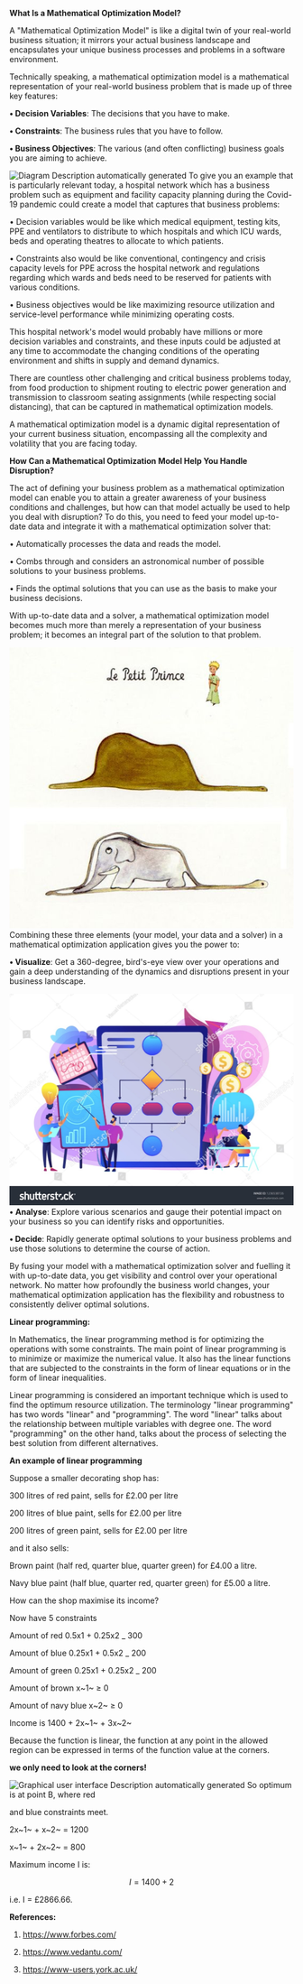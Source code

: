 **What Is a Mathematical Optimization Model?**

A "Mathematical Optimization Model" is like a digital twin of your
real-world business situation; it mirrors your actual business landscape
and encapsulates your unique business processes and problems in a
software environment.

Technically speaking, a mathematical optimization model is a
mathematical representation of your real-world business problem that is
made up of three key features:

**• Decision Variables**: The decisions that you have to make.

**• Constraints**: The business rules that you have to follow.

**• Business Objectives**: The various (and often conflicting) business
goals you are aiming to achieve.

![Diagram Description automatically
generated](.//media/image1.png)
To give you an example that is particularly relevant today, a hospital
network which has a business problem such as equipment and facility
capacity planning during the Covid-19 pandemic could create a model that
captures that business problems:

• Decision variables would be like which medical equipment, testing
kits, PPE and ventilators to distribute to which hospitals and which ICU
wards, beds and operating theatres to allocate to which patients.

• Constraints also would be like conventional, contingency and crisis
capacity levels for PPE across the hospital network and regulations
regarding which wards and beds need to be reserved for patients with
various conditions.

• Business objectives would be like maximizing resource utilization and
service-level performance while minimizing operating costs.

This hospital network's model would probably have millions or more
decision variables and constraints, and these inputs could be adjusted
at any time to accommodate the changing conditions of the operating
environment and shifts in supply and demand dynamics.

There are countless other challenging and critical business problems
today, from food production to shipment routing to electric power
generation and transmission to classroom seating assignments (while
respecting social distancing), that can be captured in mathematical
optimization models.

A mathematical optimization model is a dynamic digital representation of
your current business situation, encompassing all the complexity and
volatility that you are facing today.

**How Can a Mathematical Optimization Model Help You Handle
Disruption?**

The act of defining your business problem as a mathematical optimization
model can enable you to attain a greater awareness of your business
conditions and challenges, but how can that model actually be used to
help you deal with disruption? To do this, you need to feed your model
up-to-date data and integrate it with a mathematical optimization solver
that:

• Automatically processes the data and reads the model.

• Combs through and considers an astronomical number of possible
solutions to your business problems.

• Finds the optimal solutions that you can use as the basis to make your
business decisions.

With up-to-date data and a solver, a mathematical optimization model
becomes much more than merely a representation of your business problem;
it becomes an integral part of the solution to that problem.

![](.//media/image2.jpg)Combining these three elements (your
model, your data and a solver) in a mathematical optimization
application gives you the power to:

**• Visualize**: Get a 360-degree, bird's-eye view over your operations
and gain a deep understanding of the dynamics and disruptions present in
your business landscape.

![](.//media/image3.jpeg)**•** **Analyse**: Explore various scenarios and gauge
their potential impact on your business so you can identify risks and
opportunities.

**• Decide**: Rapidly generate optimal solutions to your business
problems and use those solutions to determine the course of action.

By fusing your model with a mathematical optimization solver and
fuelling it with up-to-date data, you get visibility and control over
your operational network. No matter how profoundly the business world
changes, your mathematical optimization application has the flexibility
and robustness to consistently deliver optimal solutions.

**Linear programming:**

In Mathematics, the linear programming method is for optimizing the
operations with some constraints. The main point of linear programming
is to minimize or maximize the numerical value. It also has the linear
functions that are subjected to the constraints in the form of linear
equations or in the form of linear inequalities.

Linear programming is considered an important technique which is used to
find the optimum resource utilization. The terminology "linear
programming" has two words "linear" and "programming". The word "linear"
talks about the relationship between multiple variables with degree one.
The word "programming" on the other hand, talks about the process of
selecting the best solution from different alternatives.

**An example of linear programming**

Suppose a smaller decorating shop has:

300 litres of red paint, sells for £2.00 per litre

200 litres of blue paint, sells for £2.00 per litre

200 litres of green paint, sells for £2.00 per litre

and it also sells:

Brown paint (half red, quarter blue, quarter green) for £4.00 a litre.

Navy blue paint (half blue, quarter red, quarter green) for £5.00 a
litre.

How can the shop maximise its income?

Now have 5 constraints

Amount of red 0.5x1 + 0.25x2 \_ 300

Amount of blue 0.25x1 + 0.5x2 \_ 200

Amount of green 0.25x1 + 0.25x2 \_ 200

Amount of brown x~1~ ≥ 0

Amount of navy blue x~2~ ≥ 0

Income is 1400 + 2x~1~ + 3x~2~

Because the function is linear, the function at any point in the allowed
region can be expressed in terms of the function value at the corners.

**we only need to look at the corners!**

![Graphical user interface Description automatically
generated](.//media/image4.png)
So optimum is at point B, where red

and blue constraints meet.

2x~1~ + x~2~ = 1200

x~1~ + 2x~2~ = 800

Maximum income I is:

$$I = 1400 + 2$$

i.e. I = £2866.66.

**References:**

1.  <https://www.forbes.com/>

2.  <https://www.vedantu.com/>

3.  <https://www-users.york.ac.uk/>
